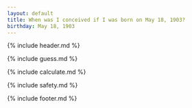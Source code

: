 ```yaml
---
layout: default
title: When was I conceived if I was born on May 18, 1903?
birthday: May 18, 1903
---
```


{% include header.md %}

{% include guess.md %}

{% include calculate.md %}

{% include safety.md %}

{% include footer.md %}




